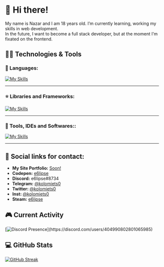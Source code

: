 # 👋 Hi there!

My name is Nazar and I am 18 years old. I’m currently learning, working my skills in web development. <br>
In the future, I want to become a full stack developer, but at the moment I'm fixated on the frontend.

## :man_technologist: Technologies & Tools

### 🧬 Languages: <br>

[![My Skills](https://skillicons.dev/icons?i=html,css,js,ts)](https://skillicons.dev)

___
### ⭐️  Libraries and Frameworks: <br>

[![My Skills](https://skillicons.dev/icons?i=scss,bootstrap,react)](https://skillicons.dev)

___
### 🔧 Tools, IDEs and Softwares:: <br>

[![My Skills](https://skillicons.dev/icons?i=vscode,github,git,figma,blender)](https://skillicons.dev)

___

## 🔗 Social links for contact:

* <b>My Site Portfolio:</b> <a href="">Soon!</a>
* <b>Codepen:</b> <a href='https://codepen.io/e6lipse'>e6lipse</a>
* <b>Discord:</b> e6lipse#8734 <br>
* <b>Telegram:</b> <a href='https://t.me/kolomiets0'>@kolomiets0</a> <br>
* <b>Twitter:</b> <a href='https://twitter.com/kolomiets0'>@kolomiets0</a>
* <b>Inst:</b> <a href='https://www.instagram.com/kolomiets0/'>@kolomiets0</a>
* <b>Steam:</b> <a href='https://steamcommunity.com/profiles/76561198314421690/'>e6lipse</a>

## 🎮 Current Activity

[![Discord Presence](https://lanyard-profile-readme.vercel.app/api/404990802801065985?theme=dark&borderRadius=30px&idleMessage=Probably%20doing%20something%20else...)](https://discord.com/users/404990802801065985)

## 💻 GitHub Stats

[![GitHub Streak](http://github-readme-streak-stats.herokuapp.com?user=e6lipse&theme=synthwave&hide_border=true&date_format=M%20j%5B%2C%20Y%5D&ring=5E366A&fire=FED337&currStreakNum=FED337&currStreakLabel=FED337&sideNums=5E366A&sideLabels=FED337&dates=FFFFFF&background=282A36)](https://git.io/streak-stats)
